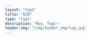 ```yaml
---
layout: "tags"
title: "标签"
type: "tags"
description: "Hey, Tags~"
header-img: "/img/header_img/tag.jpg"
---
```

